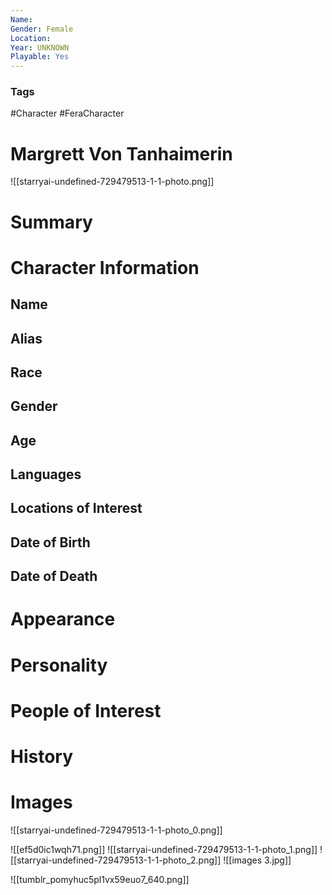 ```yaml
---
Name: 
Gender: Female
Location: 
Year: UNKNOWN
Playable: Yes
---
```


### Tags
#Character #FeraCharacter 

# Margrett Von Tanhaimerin
![[starryai-undefined-729479513-1-1-photo.png]]

# Summary


# Character Information

## Name

## Alias

## Race

## Gender

## Age

## Languages

## Locations of Interest

## Date of Birth

## Date of Death

# Appearance

# Personality

# People of Interest

# History

# Images
![[starryai-undefined-729479513-1-1-photo_0.png]]


![[ef5d0ic1wqh71.png]]
![[starryai-undefined-729479513-1-1-photo_1.png]]
![[starryai-undefined-729479513-1-1-photo_2.png]]
![[images 3.jpg]]

![[tumblr_pomyhuc5pl1vx59euo7_640.png]]